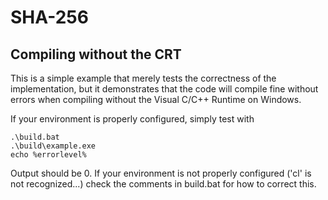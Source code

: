 # SHA-256
## Compiling without the CRT

This is a simple example that merely tests the correctness of the implementation, but it demonstrates that the code will compile fine without errors when compiling without the Visual C/C++ Runtime on Windows.

If your environment is properly configured, simply test with
```
.\build.bat
.\build\example.exe
echo %errorlevel%
```

Output should be 0. If your environment is not properly configured ('cl' is not recognized...) check the comments in build.bat for how to correct this.

